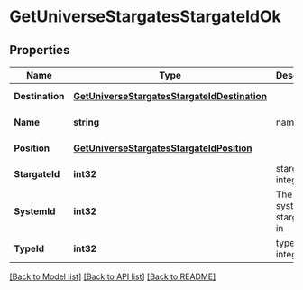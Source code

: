 # GetUniverseStargatesStargateIdOk

## Properties
Name | Type | Description | Notes
------------ | ------------- | ------------- | -------------
**Destination** | [**GetUniverseStargatesStargateIdDestination**](get_universe_stargates_stargate_id_destination.md) |  | [default to null]
**Name** | **string** | name string | [default to null]
**Position** | [**GetUniverseStargatesStargateIdPosition**](get_universe_stargates_stargate_id_position.md) |  | [default to null]
**StargateId** | **int32** | stargate_id integer | [default to null]
**SystemId** | **int32** | The solar system this stargate is in | [default to null]
**TypeId** | **int32** | type_id integer | [default to null]

[[Back to Model list]](../README.md#documentation-for-models) [[Back to API list]](../README.md#documentation-for-api-endpoints) [[Back to README]](../README.md)


